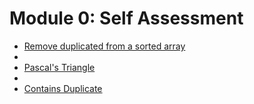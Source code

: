 # Module 0: Self Assessment

* [Remove duplicated from a sorted array](https://leetcode.com/problems/remove-duplicates-from-sorted-array/)
*
* [Pascal's Triangle](https://leetcode.com/problems/pascals-triangle/)
*
* [Contains Duplicate](https://leetcode.com/problems/contains-duplicate/)